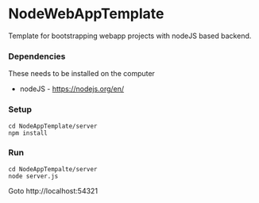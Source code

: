 # NodeWebAppTemplate
Template for bootstrapping webapp projects with nodeJS based backend.


### Dependencies
These needs to be installed on the computer
- nodeJS  - https://nodejs.org/en/



### Setup
```
cd NodeAppTemplate/server
npm install
```


### Run
```
cd NodeAppTempalte/server
node server.js
```
Goto http://localhost:54321
